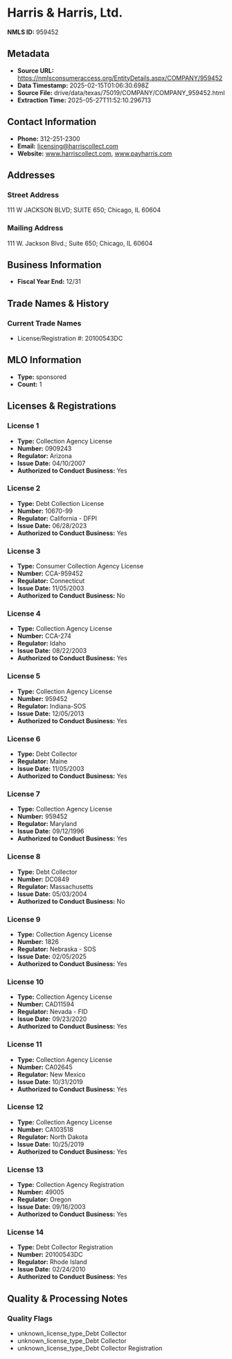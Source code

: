 # Harris & Harris, Ltd.

**NMLS ID:** 959452

## Metadata
- **Source URL:** https://nmlsconsumeraccess.org/EntityDetails.aspx/COMPANY/959452
- **Data Timestamp:** 2025-02-15T01:06:30.698Z
- **Source File:** drive/data/texas/75019/COMPANY/COMPANY_959452.html
- **Extraction Time:** 2025-05-27T11:52:10.296713

## Contact Information
- **Phone:** 312-251-2300
- **Email:** licensing@harriscollect.com
- **Website:** www.harriscollect.com, www.payharris.com

## Addresses
### Street Address
111 W JACKSON BLVD; SUITE 650; Chicago, IL 60604

### Mailing Address
111 W. Jackson Blvd.; Suite 650; Chicago, IL 60604

## Business Information
- **Fiscal Year End:** 12/31

## Trade Names & History
### Current Trade Names
- License/Registration #: 20100543DC

## MLO Information
- **Type:** sponsored
- **Count:** 1

## Licenses & Registrations

### License 1
- **Type:** Collection Agency License
- **Number:** 0909243
- **Regulator:** Arizona
- **Issue Date:** 04/10/2007
- **Authorized to Conduct Business:** Yes

### License 2
- **Type:** Debt Collection License
- **Number:** 10670-99
- **Regulator:** California - DFPI
- **Issue Date:** 06/28/2023
- **Authorized to Conduct Business:** Yes

### License 3
- **Type:** Consumer Collection Agency License
- **Number:** CCA-959452
- **Regulator:** Connecticut
- **Issue Date:** 11/05/2003
- **Authorized to Conduct Business:** No

### License 4
- **Type:** Collection Agency License
- **Number:** CCA-274
- **Regulator:** Idaho
- **Issue Date:** 08/22/2003
- **Authorized to Conduct Business:** Yes

### License 5
- **Type:** Collection Agency License
- **Number:** 959452
- **Regulator:** Indiana-SOS
- **Issue Date:** 12/05/2013
- **Authorized to Conduct Business:** Yes

### License 6
- **Type:** Debt Collector
- **Regulator:** Maine
- **Issue Date:** 11/05/2003
- **Authorized to Conduct Business:** Yes

### License 7
- **Type:** Collection Agency License
- **Number:** 959452
- **Regulator:** Maryland
- **Issue Date:** 09/12/1996
- **Authorized to Conduct Business:** Yes

### License 8
- **Type:** Debt Collector
- **Number:** DC0849
- **Regulator:** Massachusetts
- **Issue Date:** 05/03/2004
- **Authorized to Conduct Business:** No

### License 9
- **Type:** Collection Agency License
- **Number:** 1826
- **Regulator:** Nebraska - SOS
- **Issue Date:** 02/05/2025
- **Authorized to Conduct Business:** Yes

### License 10
- **Type:** Collection Agency License
- **Number:** CAD11594
- **Regulator:** Nevada - FID
- **Issue Date:** 09/23/2020
- **Authorized to Conduct Business:** Yes

### License 11
- **Type:** Collection Agency License
- **Number:** CA02645
- **Regulator:** New Mexico
- **Issue Date:** 10/31/2019
- **Authorized to Conduct Business:** Yes

### License 12
- **Type:** Collection Agency License
- **Number:** CA103518
- **Regulator:** North Dakota
- **Issue Date:** 10/25/2019
- **Authorized to Conduct Business:** Yes

### License 13
- **Type:** Collection Agency Registration
- **Number:** 49005
- **Regulator:** Oregon
- **Issue Date:** 09/16/2003
- **Authorized to Conduct Business:** Yes

### License 14
- **Type:** Debt Collector Registration
- **Number:** 20100543DC
- **Regulator:** Rhode Island
- **Issue Date:** 02/24/2010
- **Authorized to Conduct Business:** Yes

## Quality & Processing Notes
### Quality Flags
- unknown_license_type_Debt Collector
- unknown_license_type_Debt Collector
- unknown_license_type_Debt Collector Registration

